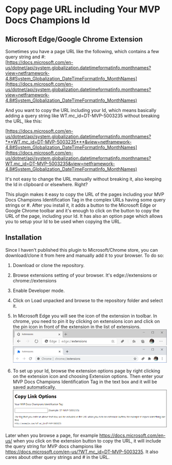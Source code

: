 # Copy page URL including Your MVP Docs Champions Id

## Microsoft Edge/Google Chrome Extension

Sometimes you have a page URL like the following, which contains a few query string and #:  
[https://docs.microsoft.com/en-us/dotnet/api/system.globalization.datetimeformatinfo.monthnames?view=netframework-4.8#System_Globalization_DateTimeFormatInfo_MonthNames](https://docs.microsoft.com/en-us/dotnet/api/system.globalization.datetimeformatinfo.monthnames?view=netframework-4.8#System_Globalization_DateTimeFormatInfo_MonthNames)

And you want to copy the URL including your Id, which means basically adding a query string like WT.mc_id=DT-MVP-5003235 without breaking the URL, like this:   

[https://docs.microsoft.com/en-us/dotnet/api/system.globalization.datetimeformatinfo.monthnames?***WT.mc_id=DT-MVP-5003235***&view=netframework-4.8#System_Globalization_DateTimeFormatInfo_MonthNames](https://docs.microsoft.com/en-us/dotnet/api/system.globalization.datetimeformatinfo.monthnames?WT.mc_id=DT-MVP-5003235&view=netframework-4.8#System_Globalization_DateTimeFormatInfo_MonthNames)

It's not easy to change the URL manually without breaking it, also keeping the Id in clipboard or elsewhere. Right?  

This plugin makes it easy to copy the URL of the pages including your MVP Docs Champions Identification Tag in the complex URLs having some query strings or #. 
After you install it, it adds a button to the Microsoft Edge or Google Chrome toolbar and it's enough to click on the button to copy the URL of the page, including your Id. It has also an option page which allows you to setup your Id to be used when copying the URL.

## Installation
Since I haven't published this plugin to Microsoft/Chrome store, you can download/clone it from here and manually add it to your browser. To do so:

1. Download or clone the repository.
2. Browse extensions setting of your browser. It's edge://extensions or chrome://extensions
3. Enable Developer mode.
4. Click on Load unpacked and browse to the repository folder and select it.
5. In Microsoft Edge you will see the icon of the extension in toolbar. In chrome, you need to pin it by clicking on extensions icon and click on the pin icon in front of the extension in the list of extensions.
 ![edge.png](edge.png)
 ![chrome.png](chrome.png)

6. To set up your Id, browse the extension options page by right clicking on the extension icon and choosing Extension options. Then enter your MVP Docs Champions Identification Tag in the text box and it will be saved automatically.
  ![options.png](options.png)
 

Later when you browse a page, for example https://docs.microsoft.com/en-us/ when you click on the extension button to copy the URL, it will include the query string for MVP docs champions like https://docs.microsoft.com/en-us/?WT.mc_id=DT-MVP-5003235. It also cares about other query strings and # in the URL.
